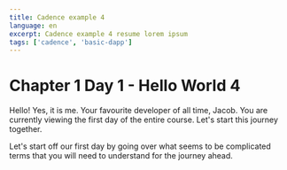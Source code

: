 ```yaml
---
title: Cadence example 4
language: en
excerpt: Cadence example 4 resume lorem ipsum
tags: ['cadence', 'basic-dapp']
---
```


# Chapter 1 Day 1 - Hello World 4

Hello! Yes, it is me. Your favourite developer of all time, Jacob. You are currently viewing the first day of the entire course. Let's start this journey together.

Let's start off our first day by going over what seems to be complicated terms that you will need to understand for the journey ahead.
